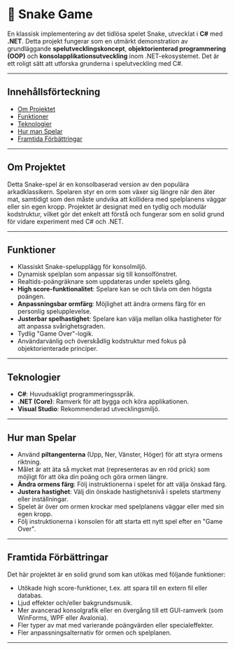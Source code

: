 # 🐍 Snake Game

En klassisk implementering av det tidlösa spelet Snake, utvecklat i **C#** med **.NET**. Detta projekt fungerar som en utmärkt demonstration av grundläggande **spelutvecklingskoncept**, **objektorienterad programmering (OOP)** och **konsolapplikationsutveckling** inom .NET-ekosystemet. Det är ett roligt sätt att utforska grunderna i spelutveckling med C#.

---

## **Innehållsförteckning**

* [Om Projektet](#om-projektet)
* [Funktioner](#funktioner)
* [Teknologier](#teknologier)
* [Hur man Spelar](#hur-man-spelar)
* [Framtida Förbättringar](#framtida-förbättringar)

---

## **Om Projektet**

Detta Snake-spel är en konsolbaserad version av den populära arkadklassikern. Spelaren styr en orm som växer sig längre när den äter mat, samtidigt som den måste undvika att kollidera med spelplanens väggar eller sin egen kropp. Projektet är designat med en tydlig och modulär kodstruktur, vilket gör det enkelt att förstå och fungerar som en solid grund för vidare experiment med C# och .NET.

---

## **Funktioner**

* Klassiskt Snake-spelupplägg för konsolmiljö.
* Dynamisk spelplan som anpassar sig till konsolfönstret.
* Realtids-poängräknare som uppdateras under spelets gång.
* **High score-funktionalitet**: Spelare kan se och tävla om den högsta poängen.
* **Anpassningsbar ormfärg**: Möjlighet att ändra ormens färg för en personlig spelupplevelse.
* **Justerbar spelhastighet**: Spelare kan välja mellan olika hastigheter för att anpassa svårighetsgraden.
* Tydlig "Game Over"-logik.
* Användarvänlig och överskådlig kodstruktur med fokus på objektorienterade principer.

---

## **Teknologier**

* **C#**: Huvudsakligt programmeringsspråk.
* **.NET (Core)**: Ramverk för att bygga och köra applikationen.
* **Visual Studio**: Rekommenderad utvecklingsmiljö.

---

## **Hur man Spelar**

* Använd **piltangenterna** (Upp, Ner, Vänster, Höger) för att styra ormens riktning.
* Målet är att äta så mycket mat (representeras av en röd prick) som möjligt för att öka din poäng och göra ormen längre.
* **Ändra ormens färg**: Följ instruktionerna i spelet för att välja önskad färg.
* **Justera hastighet**: Välj din önskade hastighetsnivå i spelets startmeny eller inställningar.
* Spelet är över om ormen krockar med spelplanens väggar eller med sin egen kropp.
* Följ instruktionerna i konsolen för att starta ett nytt spel efter en "Game Over".

---

## **Framtida Förbättringar**

Det här projektet är en solid grund som kan utökas med följande funktioner:

* Utökade high score-funktioner, t.ex. att spara till en extern fil eller databas.
* Ljud effekter och/eller bakgrundsmusik.
* Mer avancerad konsolgrafik eller en övergång till ett GUI-ramverk (som WinForms, WPF eller Avalonia).
* Fler typer av mat med varierande poängvärden eller specialeffekter.
* Fler anpassningsalternativ för ormen och spelplanen.

---
